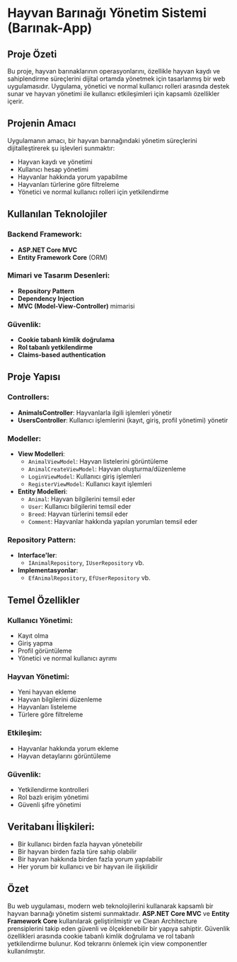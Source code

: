 # Hayvan Barınağı Yönetim Sistemi (Barınak-App)

## Proje Özeti
Bu proje, hayvan barınaklarının operasyonlarını, özellikle hayvan kaydı ve sahiplendirme süreçlerini dijital ortamda yönetmek için tasarlanmış bir web uygulamasıdır. Uygulama, yönetici ve normal kullanıcı rolleri arasında destek sunar ve hayvan yönetimi ile kullanıcı etkileşimleri için kapsamlı özellikler içerir.

## Projenin Amacı
Uygulamanın amacı, bir hayvan barınağındaki yönetim süreçlerini dijitalleştirerek şu işlevleri sunmaktır:
- Hayvan kaydı ve yönetimi
- Kullanıcı hesap yönetimi
- Hayvanlar hakkında yorum yapabilme
- Hayvanları türlerine göre filtreleme
- Yönetici ve normal kullanıcı rolleri için yetkilendirme

## Kullanılan Teknolojiler

### Backend Framework:
- **ASP.NET Core MVC**
- **Entity Framework Core** (ORM)

### Mimari ve Tasarım Desenleri:
- **Repository Pattern**
- **Dependency Injection**
- **MVC (Model-View-Controller)** mimarisi

### Güvenlik:
- **Cookie tabanlı kimlik doğrulama**
- **Rol tabanlı yetkilendirme**
- **Claims-based authentication**

## Proje Yapısı

### Controllers:
- **AnimalsController**: Hayvanlarla ilgili işlemleri yönetir
- **UsersController**: Kullanıcı işlemlerini (kayıt, giriş, profil yönetimi) yönetir

### Modeller:
- **View Modelleri**:
  - `AnimalViewModel`: Hayvan listelerini görüntüleme
  - `AnimalCreateViewModel`: Hayvan oluşturma/düzenleme
  - `LoginViewModel`: Kullanıcı giriş işlemleri
  - `RegisterViewModel`: Kullanıcı kayıt işlemleri
- **Entity Modelleri**:
  - `Animal`: Hayvan bilgilerini temsil eder
  - `User`: Kullanıcı bilgilerini temsil eder
  - `Breed`: Hayvan türlerini temsil eder
  - `Comment`: Hayvanlar hakkında yapılan yorumları temsil eder

### Repository Pattern:
- **Interface'ler**:
  - `IAnimalRepository`, `IUserRepository` vb.
- **Implementasyonlar**:
  - `EfAnimalRepository`, `EfUserRepository` vb.

## Temel Özellikler

### Kullanıcı Yönetimi:
- Kayıt olma
- Giriş yapma
- Profil görüntüleme
- Yönetici ve normal kullanıcı ayrımı

### Hayvan Yönetimi:
- Yeni hayvan ekleme
- Hayvan bilgilerini düzenleme
- Hayvanları listeleme
- Türlere göre filtreleme

### Etkileşim:
- Hayvanlar hakkında yorum ekleme
- Hayvan detaylarını görüntüleme

### Güvenlik:
- Yetkilendirme kontrolleri
- Rol bazlı erişim yönetimi
- Güvenli şifre yönetimi

## Veritabanı İlişkileri:
- Bir kullanıcı birden fazla hayvan yönetebilir
- Bir hayvan birden fazla türe sahip olabilir
- Bir hayvan hakkında birden fazla yorum yapılabilir
- Her yorum bir kullanıcı ve bir hayvan ile ilişkilidir

## Özet
Bu web uygulaması, modern web teknolojilerini kullanarak kapsamlı bir hayvan barınağı yönetim sistemi sunmaktadır. **ASP.NET Core MVC** ve **Entity Framework Core** kullanılarak geliştirilmiştir ve Clean Architecture prensiplerini takip eden güvenli ve ölçeklenebilir bir yapıya sahiptir. Güvenlik özellikleri arasında cookie tabanlı kimlik doğrulama ve rol tabanlı yetkilendirme bulunur. Kod tekrarını önlemek için view componentler kullanılmıştır.
